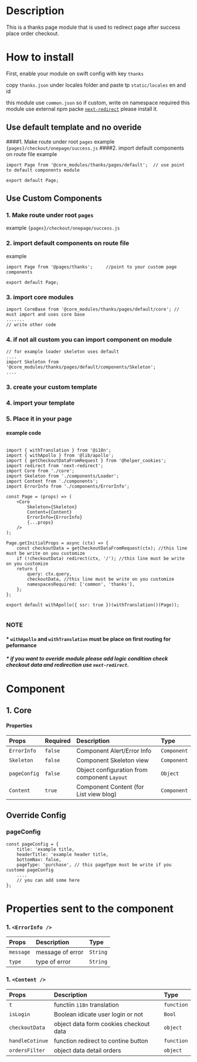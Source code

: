 # Description

This is a thanks page module that is used to redirect page after success place order checkout.

# How to install
First, enable your module on swift config with key ````thanks````

copy `thanks.json` under locales folder and paste tp `static/locales` en and id

this module use `common.json` so if custom, write on namespace required
this module use external npm packe [`next-redirect`](https://www.npmjs.com/package/next-redirect) please install it.


## Use default template and no overide
####1. Make route under root `pages` 
example `{pages}/checkout/onepage/success.js`
####2. import default components on route file 
example

```node
import Page from '@core_modules/thanks/pages/default';  // use point to default components module

export default Page;

```


## Use Custom Components

### 1. Make route under root `pages` 
example `{pages}/checkout/onepage/success.js`
### 2. import default components on route file 
example

```node
import Page from '@pages/thanks';     //point to your custom page components

export default Page;

```

### 3. import core modules
```node
import CoreBase from '@core_modules/thanks/pages/default/core'; // must import and uses core base
....... 
// write other code
```

### 4. if not all custom you can import component on module

```node
// for example loader skeleton uses default
....
import Skeleton from '@core_modules/thanks/pages/default/components/Skeleton';
....

```

### 3. create your custom template
### 4. import your template
### 5. Place it in your page
#### example code


```node

import { withTranslation } from '@i18n';
import { withApollo } from '@lib/apollo';
import { getCheckoutDataFromRequest } from '@helper_cookies';
import redirect from 'next-redirect';
import Core from './core';
import Skeleton from './components/Loader';
import Content from './components';
import ErrorInfo from './components/ErrorInfo';

const Page = (props) => (
    <Core
        Skeleton={Skeleton}
        Content={Content}
        ErrorInfo={ErrorInfo}
        {...props}
    />
);

Page.getInitialProps = async (ctx) => {
    const checkoutData = getCheckoutDataFromRequest(ctx); //this line must be write on you customize
    if (!checkoutData) redirect(ctx, '/'); //this line must be write on you customize
    return {
        query: ctx.query,
        checkoutData, //this line must be write on you customize
        namespacesRequired: ['common', 'thanks'],
    };
};

export default withApollo({ ssr: true })(withTranslation()(Page));


```

### NOTE
#### * `withApollo` and `withTranslation` must be place on first routing for peformance
##### * if you want to overide module please add logic condition check checkout data and redirection use `next-redirect`. 


# Component

## 1. Core
#### Properties
| Props       | Required | Description | Type |
| :---        | :---     | :---        |:---  |
| `ErrorInfo`  |  `false`   | Component Alert/Error Info     | `Component`|
| `Skeleton`  |  `false`   | Component Skeleton view     | `Component`|
| `pageConfig`  |  `false`   | Object configuration from component `Layout`    | `Object`|
| `Content`  |  `true`   | Component Content (for List view blog)     | `Component`|

## Override Config
### pageConfig

```node
const pageConfig = {
    title: 'example title,
    headerTitle: 'example header title,
    bottomNav: false,
    pageType: 'purchase', // this pageType must be write if you custome pageConfig
    ....
    // you can add some here
};
```

# Properties sent to the component

### 1. `<ErrorInfo />`
| Props       | Description | Type |
| :---        | :---        |:---  |
| `message`     |  message of error      | `String`|
| `type`        |  type of error      | `String`|

### 1. `<Content />`
| Props       | Description | Type |
| :---        | :---        |:---  |
| `t`     |  functiin `i18n` translation     | `function`|
| `isLogin`     |  Boolean idicate user login or not      | `Bool`|
| `checkoutData`     |  object data form cookies checkout data      | `object`|
| `handleCotinue`     |  function redirect to contine button      | `function`|
| `ordersFilter`     |  object data detail orders      | `object`|


